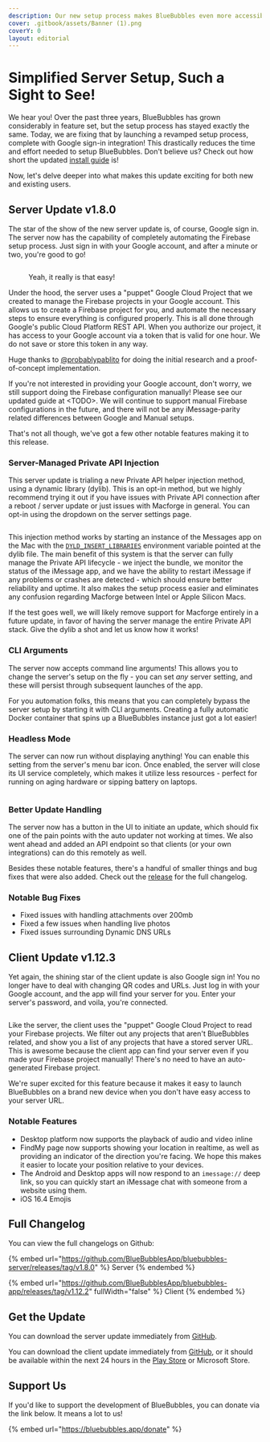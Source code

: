 ```yaml
---
description: Our new setup process makes BlueBubbles even more accessible for users
cover: .gitbook/assets/Banner (1).png
coverY: 0
layout: editorial
---
```


# Simplified Server Setup, Such a Sight to See!

We hear you! Over the past three years, BlueBubbles has grown considerably in feature set, but the setup process has stayed exactly the same. Today, we are fixing that by launching a revamped setup process, complete with Google sign-in integration! This drastically reduces the time and effort needed to setup BlueBubbles. Don't believe us? Check out how short the updated [install guide](https://bluebubbles.app/install) is!

Now, let's delve deeper into what makes this update exciting for both new and existing users.

## Server Update v1.8.0

The star of the show of the new server update is, of course, Google sign in. The server now has the capability of completely automating the Firebase setup process. Just sign in with your Google account, and after a minute or two, you're good to go!

<figure><img src=".gitbook/assets/Google Login" alt=""><figcaption><p>Yeah, it really is that easy!</p></figcaption></figure>

Under the hood, the server uses a "puppet" Google Cloud Project that we created to manage the Firebase projects in your Google account. This allows us to create a Firebase project for you, and automate the necessary steps to ensure everything is configured properly. This is all done through Google's public Cloud Platform REST API. When you authorize our project, it has access to your Google account via a token that is valid for one hour. We do not save or store this token in any way.

Huge thanks to [@probablypablito](https://github.com/probablypablito) for doing the initial research and a proof-of-concept implementation.

If you're not interested in providing your Google account, don't worry, we still support doing the Firebase configuration manually! Please see our updated guide at \<TODO>. We will continue to support manual Firebase configurations in the future, and there will not be any iMessage-parity related differences between Google and Manual setups.

That's not all though, we've got a few other notable features making it to this release.

### Server-Managed Private API Injection

This server update is trialing a new Private API helper injection method, using a dynamic library (dylib). This is an opt-in method, but we highly recommend trying it out if you have issues with Private API connection after a reboot / server update or just issues with Macforge in general. You can opt-in using the dropdown on the server settings page.

<figure><img src=".gitbook/assets/image (1).png" alt=""><figcaption></figcaption></figure>

This injection method works by starting an instance of the Messages app on the Mac with the [`DYLD_INSERT_LIBRARIES`](https://blog.timac.org/2012/1218-simple-code-injection-using-dyld\_insert\_libraries/) environment variable pointed at the dylib file. The main benefit of this system is that the server can fully manage the Private API lifecycle - we inject the bundle, we monitor the status of the iMessage app, and we have the ability to restart iMessage if any problems or crashes are detected - which should ensure better reliability and uptime. It also makes the setup process easier and eliminates any confusion regarding Macforge between Intel or Apple Silicon Macs.

If the test goes well, we will likely remove support for Macforge entirely in a future update, in favor of having the server manage the entire Private API stack. Give the dylib a shot and let us know how it works!

### CLI Arguments

The server now accepts command line arguments! This allows you to change the server's setup on the fly - you can set _any_ server setting, and these will persist through subsequent launches of the app.

For you automation folks, this means that you can completely bypass the server setup by starting it with CLI arguments. Creating a fully automatic Docker container that spins up a BlueBubbles instance just got a lot easier!

### Headless Mode

The server can now run without displaying anything! You can enable this setting from the server's menu bar icon. Once enabled, the server will close its UI service completely, which makes it utilize less resources - perfect for running on aging hardware or sipping battery on laptops.

<figure><img src=".gitbook/assets/Headless Mode" alt=""><figcaption></figcaption></figure>

### Better Update Handling

The server now has a button in the UI to initiate an update, which should fix one of the pain points with the auto updater not working at times. We also went ahead and added an API endpoint so that clients (or your own integrations) can do this remotely as well.

Besides these notable features, there's a handful of smaller things and bug fixes that were also added. Check out the [release](https://github.com/BlueBubblesApp/bluebubbles-server/releases/tag/v1.8.0) for the full changelog.

### Notable Bug Fixes

* Fixed issues with handling attachments over 200mb
* Fixed a few issues when handling live photos
* Fixed issues surrounding Dynamic DNS URLs

## Client Update v1.12.3

Yet again, the shining star of the client update is also Google sign in! You no longer have to deal with changing QR codes and URLs. Just log in with your Google account, and the app will find your server for you. Enter your server's password, and voila, you're connected.

<figure><img src=".gitbook/assets/image (1) (1).png" alt=""><figcaption></figcaption></figure>

Like the server, the client uses the "puppet" Google Cloud Project to read your Firebase projects. We filter out any projects that aren't BlueBubbles related, and show you a list of any projects that have a stored server URL. This is awesome because the client app can find your server even if you made your Firebase project manually! There's no need to have an auto-generated Firebase project.

We're super excited for this feature because it makes it easy to launch BlueBubbles on a brand new device when you don't have easy access to your server URL.

### Notable Features

* Desktop platform now supports the playback of audio and video inline
* FindMy page now supports showing your location in realtime, as well as providing an indicator of the direction you're facing. We hope this makes it easier to locate your position relative to your devices.
* The Android and Desktop apps will now respond to an `imessage://` deep link, so you can quickly start an iMessage chat with someone from a website using them.
* iOS 16.4 Emojis

## Full Changelog

You can view the full changelogs on Github:

{% embed url="https://github.com/BlueBubblesApp/bluebubbles-server/releases/tag/v1.8.0" %}
Server
{% endembed %}

{% embed url="https://github.com/BlueBubblesApp/bluebubbles-app/releases/tag/v1.12.2" fullWidth="false" %}
Client
{% endembed %}

## Get the Update

You can download the server update immediately from [GitHub](https://github.com/BlueBubblesApp/bluebubbles-server/releases/tag/v1.8.0).

You can download the client update immediately from [GitHub](https://github.com/BlueBubblesApp/bluebubbles-app/releases), or it should be available within the next 24 hours in the [Play Store](https://play.google.com/store/apps/details?id=com.bluebubbles.messaging\&hl=en\_US\&gl=US) or Microsoft Store.

## Support Us

If you'd like to support the development of BlueBubbles, you can donate via the link below. It means a lot to us!

{% embed url="https://bluebubbles.app/donate" %}
